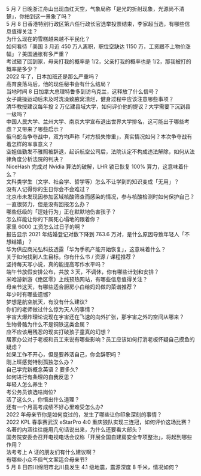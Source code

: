 5 月 7 日晚浙江舟山出现血红天空，气象局称「是光的折射现象，光源尚不清楚」，你拍到这一景象了吗？  
5 月 8 日香港特别行政区第六任行政长官选举投票结束，李家超当选，有哪些信息值得关注？  
为什么现在的雪糕越来越不平民化？  
如何看待「美国 3 月近 450 万人离职，职位空缺达 1150 万，工资跟不上物价涨幅」？美国通胀有多严重？  
考试砸了回到家，母亲打我的概率是 1/2，父亲打我的概率也是 1/2，那我被打的概率是多少？  
2022 年了，日本加班还是那么严重吗？  
高育良落马后，他的现任秘书会有什么结局？  
当地时间 8 日加拿大总理特鲁多到访乌克兰，这释放了什么信号？  
女子跳操运动后未及时洗澡致腋窝溃烂，健身过程中应该注意哪些事项？  
清华教授建议每年投 2 万亿建县域大学，如何评价他的提议？大学需要下沉到县一级吗？  
中国人民大学、兰州大学、南京大学宣布退出世界大学排名，这可能出于哪些考虑？又带来了哪些启示？  
俄乌蛇岛争夺战中，双方均声称「对方损失惨重」，真实情况如何？本次争夺战有着怎样的军事意义？  
空姐值勤发不雅照被辞退，起诉航空公司后，法院认定不构成违法解除，如何从法律角度分析法院的判决？  
NiceHash 完成对 Nvidia 算法的破解，LHR 锁已恢复 100% 算力，这意味着什么？  
文科类学生（文学、社会学、哲学等）怎么不让学到的知识变成「无用」？  
没有人记得你的生日你会不会难过？  
北京市未发现因参加区域核酸筛查而感染的情况，参与核酸检测时如何保护自己？  
一直很努力，但是没有回报怎么办？  
哪些低级的「逗娃行为」正在默默地伤害孩子？  
怎么样能让你的下属死心塌地的跟着你？  
家里 6000 工资怎么过日子的啊 ?  
报告显示 2021 年结婚登记对数下降到 763.6 万对，是什么原因导致年轻人「不想结婚」？  
华为供应商光弘科技透露「华为手机产能开始恢复」，这意味着什么？  
关于如何找到人生目标，你有什么书 / 资源 / 课程推荐？  
坚持每天写小说，真的能提高写作水平吗？  
端午节放假安排公布，共放 3 天，不调休，你有哪些计划和安排？  
米哈游新游《绝区零》上线预热网站，有哪些信息值得关注？  
母亲节这天，有哪些适合厨房小白给妈妈做的菜谱推荐？  
年少时有哪些遗憾?  
梦想是航空航天，有没有什么建议?  
你们的老师做过什么惊为天人的事情？  
宇宙大爆炸理论说现在宇宙还在飞速的向外扩张，那宇宙之外的空间从哪来？  
生物骨骼为什么不是铜铁这类金属？  
应不应该用残忍的现实打破孩子童真的幻想？  
居家办公对于老板和员工来说有哪些影响？员工应该如何打消老板怀疑自己摸鱼的疑虑？  
如果工作不开心，但是要养活自己，你会辞职吗？  
刚上班感觉特别孤独怎么办？  
自己学完新概念英语 2 要多久?  
如何进行有条理的自我反思？  
年轻人怎么养生？  
考公务员该选啥岗位?  
活了这么久，你悟出什么道理？  
还有一个月高考成绩不好心里难受怎么办?  
2022 年母亲节你是如何度过的，发生了哪些让你印象深刻的事情？  
2022 KPL 春季赛武汉 eStarPro 4:0 重庆狼队实现三连冠，如何评价这场比赛？  
名著的内涵往往能用几句话说出来，为什么还要看大部头？  
国务院安委会召开电视电话会议称「开展全国自建房安全专项整治」，将起到哪些作用？  
法考考上 A 证的朋友们有什么建议啊？  
有哪些小众不俗气文案适合母亲节?  
5 月 8 日四川绵阳市北川县发生 4.1 级地震，震源深度 8 千米，情况如何？  
